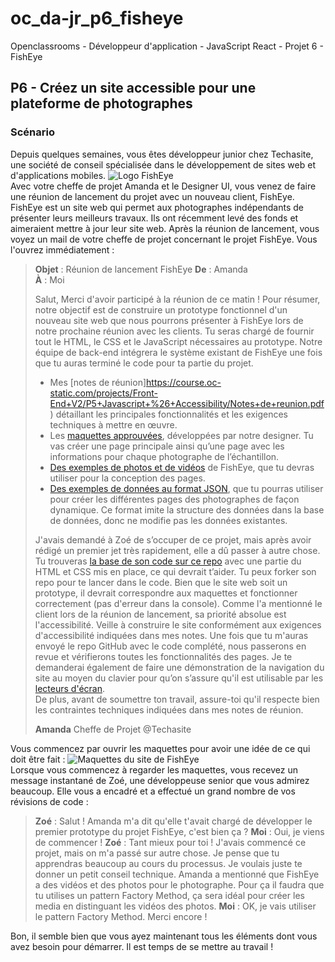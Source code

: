 # oc_da-jr_p6_fisheye
Openclassrooms - Développeur d'application - JavaScript React - Projet 6 - FishEye

## P6 - Créez un site accessible pour une plateforme de photographes
### Scénario
Depuis quelques semaines, vous êtes développeur junior chez Techasite, une société de conseil spécialisée dans le développement de sites web et d'applications mobiles.
![Logo FishEye](https://user.oc-static.com/upload/2020/08/18/15977566540758_15975854296086_image1%20%281%29.png)  
Avec votre cheffe de projet Amanda et le Designer UI, vous venez de faire une réunion de lancement du projet avec un nouveau client, FishEye. FishEye est un site web qui permet aux photographes indépendants de présenter leurs meilleurs travaux. Ils ont récemment levé des fonds et aimeraient mettre à jour leur site web. 
Après la réunion de lancement, vous voyez un mail de votre cheffe de projet concernant le projet FishEye. Vous l'ouvrez immédiatement :

 

> **Objet** : Réunion de lancement FishEye 
> **De** : Amanda  
> **À** : Moi  
> 
> Salut, 
> Merci d'avoir participé à la réunion de ce matin ! Pour résumer, notre objectif est de construire un prototype fonctionnel d'un nouveau site web que nous pourrons présenter à FishEye lors de notre prochaine réunion avec les clients. Tu seras chargé de fournir tout le HTML, le CSS et le JavaScript nécessaires au prototype. Notre équipe de back-end intégrera le système existant de FishEye une fois que tu auras terminé le code pour ta partie du projet.
>
> - Mes [notes de réunion]https://course.oc-static.com/projects/Front-End+V2/P5+Javascript+%26+Accessibility/Notes+de+reunion.pdf) détaillant les principales fonctionnalités et les exigences techniques à mettre en œuvre.
> - Les [maquettes approuvées](https://www.figma.com/file/Q3yNeD7WTK9QHDldg9vaRl/UI-Design-FishEye-FR?node-id=0%3A1), développées par notre designer. Tu vas créer une page principale ainsi qu’une page avec les informations pour chaque photographe de l’échantillon.
> - [Des exemples de photos et de vidéos](https://s3-eu-west-1.amazonaws.com/course.oc-static.com/projects/Front-End+V2/P5+Javascript+%26+Accessibility/FishEye_Photos.zip) de FishEye, que tu devras utiliser pour la conception des pages.
> - [Des exemples de données au format JSON](https://github.com/OpenClassrooms-Student-Center/Front-End-Fisheye/blob/main/data/photographers.json), que tu pourras utiliser pour créer les différentes pages des photographes de façon dynamique. Ce format imite la structure des données dans la base de données, donc ne modifie pas les données existantes.
> 
> J'avais demandé à Zoé de s’occuper de ce projet, mais après avoir rédigé un premier jet très rapidement, elle a dû passer à autre chose. Tu trouveras [la base de son code sur ce repo](https://github.com/OpenClassrooms-Student-Center/Front-End-Fisheye) avec une partie du HTML et CSS mis en place, ce qui devrait t’aider. Tu peux forker son repo pour te lancer dans le code.
> Bien que le site web soit un prototype, il devrait correspondre aux maquettes et fonctionner correctement (pas d'erreur dans la console). Comme l'a mentionné le client lors de la réunion de lancement, sa priorité absolue est l'accessibilité. Veille à construire le site conformément aux exigences d'accessibilité indiquées dans mes notes.
> Une fois que tu m'auras envoyé le repo GitHub avec le code complété, nous passerons en revue et vérifierons toutes les fonctionnalités des pages. Je te demanderai également de faire une démonstration de la navigation du site au moyen du clavier pour qu’on s’assure qu'il est utilisable par les [lecteurs d'écran](https://developer.mozilla.org/en-US/docs/Learn/Tools_and_testing/Cross_browser_testing/Accessibility#Screenreaders).  
> De plus, avant de soumettre ton travail, assure-toi qu'il respecte bien les contraintes techniques indiquées dans mes notes de réunion.
> 
> **Amanda**
> Cheffe de Projet @Techasite

Vous commencez par ouvrir les maquettes pour avoir une idée de ce qui doit être fait : 
![Maquettes du site de FishEye](https://user.oc-static.com/upload/2022/10/14/16657380159236_Index%20%281%29.png)  
Lorsque vous commencez à regarder les maquettes, vous recevez un message instantané de Zoé, une développeuse senior que vous admirez beaucoup. Elle vous a encadré et a effectué un grand nombre de vos révisions de code :
> **Zoé** : Salut ! Amanda m'a dit qu'elle t'avait chargé de développer le premier prototype du projet FishEye, c'est bien ça ?
> **Moi** : Oui, je viens de commencer !
> **Zoé** : Tant mieux pour toi ! J'avais commencé ce projet, mais on m'a passé sur autre chose. Je pense que tu apprendras beaucoup au cours du processus. Je voulais juste te donner un petit conseil technique. Amanda a mentionné que FishEye a des vidéos et des photos pour le photographe. Pour ça il faudra que tu utilises un pattern Factory Method, ça sera idéal pour créer les media en distinguant les vidéos des photos.
> **Moi** : OK, je vais utiliser le pattern Factory Method. Merci encore !

Bon, il semble bien que vous ayez maintenant tous les éléments dont vous avez besoin pour démarrer.  Il est temps de se mettre au travail !